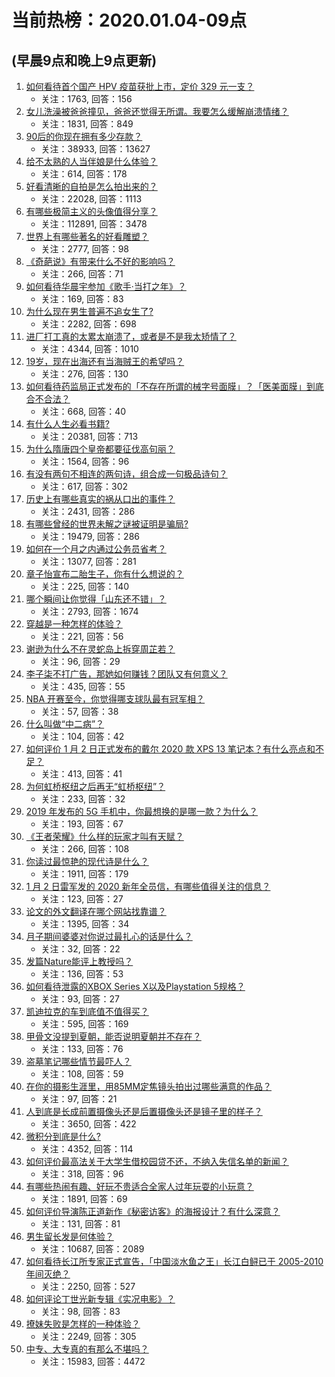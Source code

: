 # 当前热榜：2020.01.04-09点
## (早晨9点和晚上9点更新)
1. [如何看待首个国产 HPV 疫苗获批上市，定价 329 元一支？](https://www.zhihu.com/question/364411856)
    * 关注：1763, 回答：156
2. [女儿洗澡被爸爸撞见，爸爸还觉得无所谓。我要怎么缓解崩溃情绪？](https://www.zhihu.com/question/305017504)
    * 关注：1831, 回答：849
3. [90后的你现在拥有多少存款？](https://www.zhihu.com/question/294492829)
    * 关注：38933, 回答：13627
4. [给不太熟的人当伴娘是什么体验？](https://www.zhihu.com/question/35331322)
    * 关注：614, 回答：178
5. [好看清晰的自拍是怎么拍出来的？](https://www.zhihu.com/question/267598322)
    * 关注：22028, 回答：1113
6. [有哪些极简主义的头像值得分享？](https://www.zhihu.com/question/29173647)
    * 关注：112891, 回答：3478
7. [世界上有哪些著名的好看雕塑？](https://www.zhihu.com/question/51360968)
    * 关注：2777, 回答：98
8. [《奇葩说》有带来什么不好的影响吗？](https://www.zhihu.com/question/361889198)
    * 关注：266, 回答：71
9. [如何看待华晨宇参加《歌手·当打之年》？](https://www.zhihu.com/question/364137040)
    * 关注：169, 回答：83
10. [为什么现在男生普遍不追女生了?](https://www.zhihu.com/question/293912588)
    * 关注：2282, 回答：698
11. [进厂打工真的太累太崩溃了，或者是不是我太矫情了？](https://www.zhihu.com/question/345387686)
    * 关注：4344, 回答：1010
12. [19岁，现在出海还有当海贼王的希望吗？](https://www.zhihu.com/question/363169587)
    * 关注：276, 回答：130
13. [如何看待药监局正式发布的「不存在所谓的械字号面膜」？「医美面膜」到底合不合法？](https://www.zhihu.com/question/364373508)
    * 关注：668, 回答：40
14. [有什么人生必看书籍?](https://www.zhihu.com/question/323151892)
    * 关注：20381, 回答：713
15. [为什么隋唐四个皇帝都要征伐高句丽？](https://www.zhihu.com/question/20678173)
    * 关注：1564, 回答：96
16. [有没有两句不相连的两句诗，组合成一句极品诗句？](https://www.zhihu.com/question/359948448)
    * 关注：617, 回答：302
17. [历史上有哪些真实的祸从口出的事件？](https://www.zhihu.com/question/36994899)
    * 关注：2431, 回答：286
18. [有哪些曾经的世界未解之谜被证明是骗局?](https://www.zhihu.com/question/332265335)
    * 关注：19479, 回答：286
19. [如何在一个月之内通过公务员省考？](https://www.zhihu.com/question/57173410)
    * 关注：13077, 回答：281
20. [章子怡宣布二胎生子，你有什么想说的？](https://www.zhihu.com/question/364437425)
    * 关注：225, 回答：140
21. [哪个瞬间让你觉得「山东还不错」？](https://www.zhihu.com/question/359217143)
    * 关注：2793, 回答：1674
22. [穿越是一种怎样的体验？](https://www.zhihu.com/question/30676575)
    * 关注：221, 回答：56
23. [谢逊为什么不在灵蛇岛上拆穿周芷若？](https://www.zhihu.com/question/340838872)
    * 关注：96, 回答：29
24. [李子柒不打广告，那她如何赚钱？团队又有何意义？](https://www.zhihu.com/question/275619158)
    * 关注：435, 回答：55
25. [NBA 开赛至今，你觉得哪支球队最有冠军相？](https://www.zhihu.com/question/364419653)
    * 关注：57, 回答：38
26. [什么叫做“中二病”？](https://www.zhihu.com/question/364137915)
    * 关注：104, 回答：42
27. [如何评价 1 月 2 日正式发布的戴尔 2020 款 XPS 13 笔记本？有什么亮点和不足？](https://www.zhihu.com/question/364385083)
    * 关注：413, 回答：41
28. [为何虹桥枢纽之后再无“虹桥枢纽”？](https://www.zhihu.com/question/51229640)
    * 关注：233, 回答：32
29. [2019 年发布的 5G 手机中，你最想换的是哪一款？为什么？](https://www.zhihu.com/question/347769178)
    * 关注：193, 回答：67
30. [《王者荣耀》什么样的玩家才叫有天赋？](https://www.zhihu.com/question/361860154)
    * 关注：266, 回答：108
31. [你读过最惊艳的现代诗是什么？](https://www.zhihu.com/question/337830799)
    * 关注：1911, 回答：179
32. [1 月 2 日雷军发的 2020 新年全员信，有哪些值得关注的信息？](https://www.zhihu.com/question/364280510)
    * 关注：123, 回答：27
33. [论文的外文翻译在哪个网站找靠谱？](https://www.zhihu.com/question/43852313)
    * 关注：1395, 回答：34
34. [月子期间婆婆对你说过最扎心的话是什么？](https://www.zhihu.com/question/362444251)
    * 关注：32, 回答：22
35. [发篇Nature能评上教授吗？](https://www.zhihu.com/question/363859160)
    * 关注：136, 回答：53
36. [如何看待泄露的XBOX Series X以及Playstation 5规格？](https://www.zhihu.com/question/363994145)
    * 关注：93, 回答：27
37. [凯迪拉克的车到底值不值得买？](https://www.zhihu.com/question/317787638)
    * 关注：595, 回答：169
38. [甲骨文没提到夏朝，能否说明夏朝并不存在？](https://www.zhihu.com/question/358977342)
    * 关注：133, 回答：76
39. [盗墓笔记哪些情节最吓人？](https://www.zhihu.com/question/291231413)
    * 关注：108, 回答：59
40. [在你的摄影生涯里，用85MM定焦镜头拍出过哪些满意的作品？](https://www.zhihu.com/question/297635997)
    * 关注：97, 回答：21
41. [人到底是长成前置摄像头还是后置摄像头还是镜子里的样子？](https://www.zhihu.com/question/66063294)
    * 关注：3650, 回答：422
42. [微积分到底是什么?](https://www.zhihu.com/question/336322284)
    * 关注：4352, 回答：114
43. [如何评价最高法关于大学生借校园贷不还，不纳入失信名单的新闻？](https://www.zhihu.com/question/364246107)
    * 关注：318, 回答：96
44. [有哪些热闹有趣、好玩不贵适合全家人过年玩耍的小玩意？](https://www.zhihu.com/question/364278991)
    * 关注：1891, 回答：69
45. [如何评价导演陈正道新作《秘密访客》的海报设计？有什么深意？](https://www.zhihu.com/question/364316233)
    * 关注：131, 回答：81
46. [男生留长发是何体验？](https://www.zhihu.com/question/60044759)
    * 关注：10687, 回答：2089
47. [如何看待长江所专家正式宣告，「中国淡水鱼之王」长江白鲟已于 2005-2010 年间灭绝？](https://www.zhihu.com/question/364374536)
    * 关注：2250, 回答：527
48. [如何评论丁世光新专辑《实况电影》？](https://www.zhihu.com/question/362861826)
    * 关注：98, 回答：83
49. [撩妹失败是怎样的一种体验？](https://www.zhihu.com/question/41644521)
    * 关注：2249, 回答：305
50. [中专、大专真的有那么不堪吗？](https://www.zhihu.com/question/301770801)
    * 关注：15983, 回答：4472
